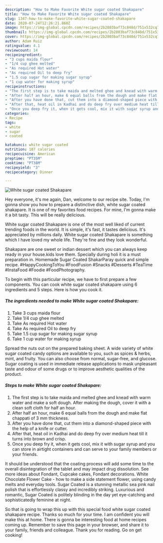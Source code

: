 ```yaml
---
description: "How to Make Favorite White sugar coated Shakapare"
title: "How to Make Favorite White sugar coated Shakapare"
slug: 1347-how-to-make-favorite-white-sugar-coated-shakapare
date: 2020-07-24T12:26:21.860Z
image: https://img-global.cpcdn.com/recipes/2b2803baf73c848d/751x532cq70/white-sugar-coated-shakapare-recipe-main-photo.jpg
thumbnail: https://img-global.cpcdn.com/recipes/2b2803baf73c848d/751x532cq70/white-sugar-coated-shakapare-recipe-main-photo.jpg
cover: https://img-global.cpcdn.com/recipes/2b2803baf73c848d/751x532cq70/white-sugar-coated-shakapare-recipe-main-photo.jpg
author: Adam Ruiz
ratingvalue: 4.1
reviewcount: 14
recipeingredient:
- "3 cups maida flour"
- "1/4 cup ghee melted"
- "As required Hot water"
- "As required Oil to deep fry"
- "1.5 cup sugar for making sugar syrup"
- "1 cup water for making syrup"
recipeinstructions:
- "The first step is to take maida and melted ghee and knead with warm water and make a soft dough. After making the dough, cover it with a clean soft cloth for half an hour."
- "After half an hour, make 6 equal balls from the dough and make flat chappati of 3 mm thickness."
- "After you have done that, cut them into a diamond-shaped piece with the help of a knife or cutter."
- "After that, heat oil in Kadhai and do deep fry over medium heat till it turns into brown and crisp."
- "Once you deep fry it, when it gets cool, mix it with sugar syrup and you can store in airtight containers and can serve to your family members or your friends."
categories:
- Recipe
tags:
- white
- sugar
- coated

katakunci: white sugar coated 
nutrition: 187 calories
recipecuisine: American
preptime: "PT35M"
cooktime: "PT38M"
recipeyield: "3"
recipecategory: Dinner

---
```



![White sugar coated Shakapare](https://img-global.cpcdn.com/recipes/2b2803baf73c848d/751x532cq70/white-sugar-coated-shakapare-recipe-main-photo.jpg)

Hey everyone, it's me again, Dan, welcome to our recipe site. Today, I'm gonna show you how to prepare a distinctive dish, white sugar coated shakapare. It is one of my favorites food recipes. For mine, I'm gonna make it a bit tasty. This will be really delicious.

White sugar coated Shakapare is one of the most well liked of current trending foods in the world. It is simple, it's fast, it tastes delicious. It's appreciated by millions daily. White sugar coated Shakapare is something which I have loved my whole life. They're fine and they look wonderful.

Shakapare are one sweet or indian dessert which you can always keep ready in your house.kids love them. Specially during holi it is a must preparation in. Homemade Sugar Coated ShakarParay quick and simple recipe. #HappyCookingToYou #FoodFusion #Snacks #Desserts #TeaTime #InstaFood #Foodie #FoodPhotography.


To begin with this particular recipe, we have to first prepare a few components. You can cook white sugar coated shakapare using 6 ingredients and 5 steps. Here is how you cook it.

<!--inarticleads1-->

##### The ingredients needed to make White sugar coated Shakapare:

1. Take 3 cups maida flour
1. Take 1/4 cup ghee melted
1. Take As required Hot water
1. Take As required Oil to deep fry
1. Take 1.5 cup sugar for making sugar syrup
1. Take 1 cup water for making syrup


Spread the nuts out on the prepared baking sheet. A wide variety of white sugar coated candy options are available to you, such as spices &amp; herbs, mint, and fruity. You can also choose from normal, sugar-free, and glucose. Sugar coating is used in immediate release applications to mask unpleasant taste and odour of some drugs or to improve aesthetic qualities of the product. 

<!--inarticleads2-->

##### Steps to make White sugar coated Shakapare:

1. The first step is to take maida and melted ghee and knead with warm water and make a soft dough. After making the dough, cover it with a clean soft cloth for half an hour.
1. After half an hour, make 6 equal balls from the dough and make flat chappati of 3 mm thickness.
1. After you have done that, cut them into a diamond-shaped piece with the help of a knife or cutter.
1. After that, heat oil in Kadhai and do deep fry over medium heat till it turns into brown and crisp.
1. Once you deep fry it, when it gets cool, mix it with sugar syrup and you can store in airtight containers and can serve to your family members or your friends.


It should be understood that the coating process will add some time to the overall disintegration of the tablet and may impact drug dissolution. See more ideas about Fondant, Cupcake cakes, Fondant decorations. White Chocolate Flower Cake - how to make a side statement flower, using candy melts and everyday tools. Sugar Coated is a stunning metallic sea pink nail polish that is effortlessly classy and incredibly striking. Luxurious and romantic, Sugar Coated is politely blinding in the day yet eye-catching and sophisticatedly feminine at night. 

So that is going to wrap this up with this special food white sugar coated shakapare recipe. Thanks so much for your time. I am confident you will make this at home. There is gonna be interesting food at home recipes coming up. Remember to save this page in your browser, and share it to your family, friends and colleague. Thank you for reading. Go on get cooking!
